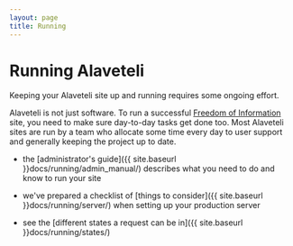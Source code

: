 ```yaml
---
layout: page
title: Running
---
```


# Running Alaveteli


<p class="lead">
  Keeping your Alaveteli site up and running requires some ongoing effort.
</p>

Alaveteli is not just software. To run a successful
<a href="{{ site.baseurl }}docs/glossary/#foi" class="glossary__link">Freedom of Information</a>
site, you need to make sure day-to-day tasks get done too. Most Alaveteli sites
are run by a team who allocate some time every day to user support and generally keeping
the project up to date.

* the [administrator's guide]({{ site.baseurl }}docs/running/admin_manual/) describes
  what you need to do and know to run your site

* we've prepared a checklist of
  [things to consider]({{ site.baseurl }}docs/running/server/)
  when setting up your production server

* see the [different states a request can be in]({{ site.baseurl }}docs/running/states/)


